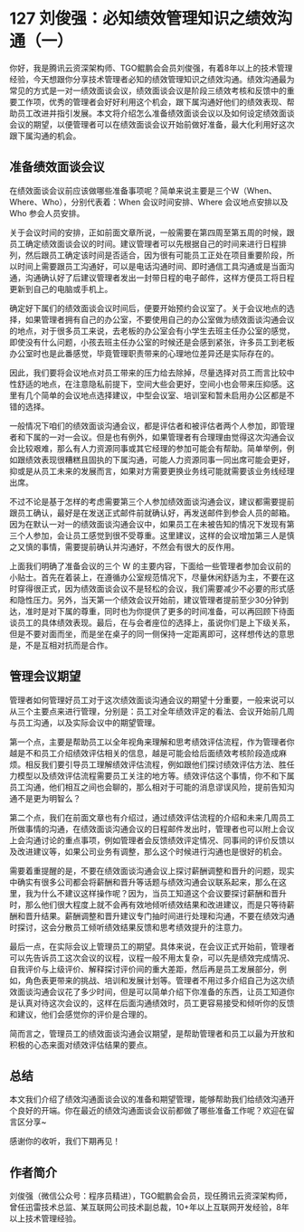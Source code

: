 # 127 刘俊强：必知绩效管理知识之绩效沟通（一）

你好，我是腾讯云资深架构师、TGO鲲鹏会会员刘俊强，有着8年以上的技术管理经验，今天想跟你分享技术管理者必知的绩效管理知识之绩效沟通。绩效沟通最为常见的方式是一对一绩效面谈会议，绩效面谈会议是阶段三绩效考核和反馈中的重要工作项，优秀的管理者会好好利用这个机会，跟下属沟通好他们的绩效表现、帮助员工改进并指引发展。本文将介绍怎么准备绩效面谈会议以及如何设定绩效面谈会议的期望，以便管理者可以在绩效面谈会议开始前做好准备，最大化利用好这次跟下属沟通的机会。

## 准备绩效面谈会议

在绩效面谈会议前应该做哪些准备事项呢？简单来说主要是三个W（When、Where、Who），分别代表着：When
会议时间安排、Where 会议地点安排以及 Who 参会人员安排。

关于会议时间的安排，正如前面文章所说，一般需要在第四周至第五周的时候，跟员工确定绩效面谈会议的时间。建议管理者可以先根据自己的时间来进行日程排列，然后跟员工确定该时间是否适合，因为很有可能员工正处在项目重要阶段，所以时间上需要跟员工沟通好，可以是电话沟通时间、即时通信工具沟通或是当面沟通，沟通确认好了后建议管理者发出一封带日程的电子邮件，这样方便员工将日程更新到自己的电脑或手机上。

确定好下属们的绩效面谈会议时间后，便要开始预约会议室了。关于会议地点的选择，如果管理者拥有自己的办公室，不要使用自己的办公室做为绩效面谈沟通会议的地点，对于很多员工来说，去老板的办公室会有小学生去班主任办公室的感觉，即使没有什么问题，小孩去班主任办公室的时候还是会感到紧张，许多员工到老板办公室时也是此番感觉，毕竟管理职责带来的心理地位差异还是实际存在的。

因此，我们要将会议地点对员工带来的压力给去除掉，尽量选择对员工而言比较中性舒适的地点，在注意隐私前提下，空间大些会更好，空间小也会带来压抑感。这里有几个简单的会议地点选择建议，中型会议室、培训室和暂未启用办公区都是不错的选择。

一般情况下咱们的绩效面谈沟通会议，都是评估者和被评估者两个人参加，即管理者和下属的一对一会议。但是也有例外，如果管理者有合理理由觉得这次沟通会议会比较艰难，那么有人力资源同事或其它经理的参加可能会有帮助。简单举例，例如跟绩效表现很糟糕且固执的下属沟通，可能人力资源同事一同出席可能会更好，抑或是从员工未来的发展而言，如果对方需要更换业务线可能就需要该业务线经理出席。

不过不论是基于怎样的考虑需要第三个人参加绩效面谈沟通会议，建议都需要提前跟员工确认，最好是在发送正式邮件前就确认好，再发送邮件到参会人员的邮箱。因为在默认一对一的绩效面谈沟通会议中，如果员工在未被告知的情况下发现有第三个人参加，会让员工感觉到很不受尊重。这里建议，这样的会议增加第三人是慎之又慎的事情，需要提前确认并沟通好，不然会有很大的反作用。

上面我们明确了准备会议的三个 W
的主要内容，下面给一些管理者参加会议前的小贴士。首先在着装上，在遵循办公室规范情况下，尽量休闲舒适为主，不要在这时穿得很正式，因为绩效面谈会议不是轻松的会议，我们需要减少不必要的形式感和隐性压力。另外，当天第一个绩效会议开始前，建议管理者提前至少30分钟到达，准时是对下属的尊重，同时也为你提供了更多的时间准备，可以再回顾下待面谈员工的具体绩效表现。最后，在与会者座位的选择上，虽说你们是上下级关系，但是不要对面而坐，而是坐在桌子的同一侧保持一定距离即可，这样想传达的意思是，不是互相对抗而是合作。

## 管理会议期望

管理者如何管理好员工对于这次绩效面谈沟通会议的期望十分重要，一般来说可以从三个主要点来进行管理，分别是：员工对全年绩效评定的看法、会议开始前几周与员工沟通，以及实际会议中的期望管理。

第一个点，主要是帮助员工以全年视角来理解和思考绩效评估流程，作为管理者你越是不和员工介绍绩效评估相关的信息，越是可能会给后面绩效考核阶段造成麻烦。相反我们要引导员工理解绩效评估流程，例如跟他们探讨绩效评估方法、胜任力模型以及绩效评估流程需要员工关注的地方等。绩效评估这个事情，你不和下属员工沟通，他们相互之间也会聊的，那么相对于可能的消息谬误风险，提前告知沟通不是更为明智么？

第二个点，我们在前面文章也有介绍过，通过绩效评估流程的介绍和未来几周员工所做事情的沟通，在绩效面谈沟通会议的日程邮件发出时，管理者也可以附上会议上会沟通讨论的重点事项，例如管理者会反馈绩效评定情况、同事间的评价反馈以及改进建议等，如果公司业务有调整，那么这个时候进行沟通也是很好的机会。

需要着重提醒的是，不要在绩效面谈沟通会议上探讨薪酬调整和晋升的问题，现实中确实有很多公司都会将薪酬和晋升等话题与绩效沟通会议联系起来，那么在这里，我为什么不建议这样操作呢？因为，当员工知道这个会议要探讨薪酬和晋升时，那么他们很大程度上就不会再有效地倾听绩效结果和改进建议，而是只等待薪酬和晋升结果。薪酬调整和晋升建议专门抽时间进行处理和沟通，不要在绩效沟通时探讨，这会分散员工倾听绩效结果反馈和思考绩效提升的注意力。

最后一点，在实际会议上管理员工的期望。具体来说，在会议正式开始前，管理者可以先告诉员工这次会议的议程，议程一般不用太复杂，可以先是绩效完成情况、自我评价与上级评价、解释探讨评价间的重大差距，然后再是员工发展部分，例如，角色表更带来的挑战、培训和发展计划等。管理者不用过多介绍自己为这次绩效面谈沟通会议花了多少时间，但是可以简单介绍下你准备的东西，让员工知道你是认真对待这次会议的，这样在后面沟通绩效时，员工更容易接受和倾听你的反馈和建议，他们会感觉你的评价是合理的。

简而言之，管理员工的绩效面谈沟通会议期望，是帮助管理者和员工以最为开放和积极的心态来面对绩效评估结果的要点。

## 总结

本文我们介绍了绩效沟通面谈会议的准备和期望管理，能够帮助我们给绩效沟通开个良好的开端。你在最近的绩效沟通面谈会议前都做了哪些准备工作呢？欢迎在留言区分享\~

感谢你的收听，我们下期再见！

## 作者简介

刘俊强（微信公众号：程序员精进），TGO鲲鹏会会员，现任腾讯云资深架构师，曾任迅雷技术总监、某互联网公司技术副总裁，10+年以上互联网开发经验，8年以上技术管理经验。
